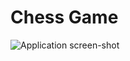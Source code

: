 Chess Game
==============

![Application screen-shot](https://user-images.githubusercontent.com/47246379/54778341-9d405d80-4bd1-11e9-8a0c-36718dca2ad6.png)
